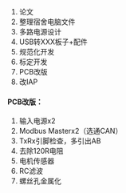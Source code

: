 1. 论文
2. 整理宿舍电脑文件
3. 多路电源设计
4. USB转XXX板子+配件
5. 规范化开发
6. 标定开发
7. PCB改版
8. 改IAP

#### PCB改版：

1. 输入电源x2
2. Modbus Masterx2（选通CAN）
3. TxRx引脚检查，多引出AB
4. 去除120R电阻
5. 电机传感器
6. RC滤波
7. 螺丝孔金属化
